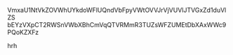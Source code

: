 VmxaU1NtVkZOVWhUYkdoWFlUQndVbFpyVWtOVVJrVjVUVlJTVGxZd1duVlZS
bEYzVXpCT2RWSnVWbXBhCmVqQTVRMmR3TUZsWFZUMEtDbXAxWWc9PQoKZXFz

hrh